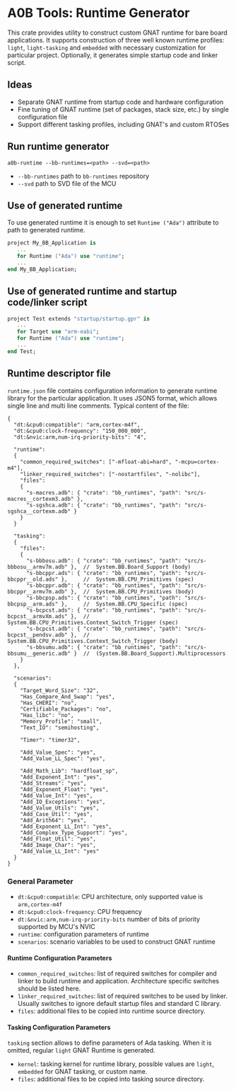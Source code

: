 # A0B Tools: Runtime Generator

This crate provides utility to construct custom GNAT runtime for bare board applications. 
It supports construction of three well known runtime profiles: `light`, `light-tasking` and `embedded` with necessary customization for particular project.
Optionally, it generates simple startup code and linker script.

## Ideas

* Separate GNAT runtime from startup code and hardware configuration
* Fine tuning of GNAT runtime (set of packages, stack size, etc.) by single configuration file
* Support different tasking profiles, including GNAT's and custom RTOSes

## Run runtime generator

`a0b-runtime --bb-runtimes=<path> --svd=<path>`

* `--bb-runtimes` path to `bb-runtimes` repository
* `--svd` path to SVD file of the MCU

## Use of generated runtime

To use generated runtime it is enough to set `Runtime ("Ada")` attribute to path to generated runtime.

```ada
project My_BB_Application is
   ...
   for Runtime ("Ada") use "runtime";
   ...
end My_BB_Application;
```

## Use of generated runtime and startup code/linker script

```ada
project Test extends "startup/startup.gpr" is
   ...
   for Target use "arm-eabi";
   for Runtime ("Ada") use "runtime";
   ...
end Test;

```

## Runtime descriptor file

`runtime.json` file contains configuration information to generate runtime library for the particular application.
It uses JSON5 format, which allows single line and multi line comments.
Typical content of the file:

```json5
{
  "dt:&cpu0:compatible": "arm,cortex-m4f",
  "dt:&cpu0:clock-frequency": "150_000_000",
  "dt:&nvic:arm,num-irq-priority-bits": "4",

  "runtime":
  {
    "common_required_switches": ["-mfloat-abi=hard", "-mcpu=cortex-m4"],
    "linker_required_switches": ["-nostartfiles", "-nolibc"],
    "files":
    {
      "s-macres.adb": { "crate": "bb_runtimes", "path": "src/s-macres__cortexm3.adb" },
      "s-sgshca.adb": { "crate": "bb_runtimes", "path": "src/s-sgshca__cortexm.adb" }
    }
  }

  "tasking":
  {
    "files":
    {
      "s-bbbosu.adb": { "crate": "bb_runtimes", "path": "src/s-bbbosu__armv7m.adb" },  //  System.BB.Board_Support (body)
      "s-bbcppr.ads": { "crate": "bb_runtimes", "path": "src/s-bbcppr__old.ads" },     //  System.BB.CPU_Primitives (spec)
      "s-bbcppr.adb": { "crate": "bb_runtimes", "path": "src/s-bbcppr__armv7m.adb" },  //  System.BB.CPU_Primitives (body)
      "s-bbcpsp.ads": { "crate": "bb_runtimes", "path": "src/s-bbcpsp__arm.ads" },     //  System.BB.CPU_Specific (spec)
      "s-bcpcst.ads": { "crate": "bb_runtimes", "path": "src/s-bcpcst__armvXm.ads" },  //  System.BB.CPU_Primitives.Context_Switch_Trigger (spec)
      "s-bcpcst.adb": { "crate": "bb_runtimes", "path": "src/s-bcpcst__pendsv.adb" },  //  System.BB.CPU_Primitives.Context_Switch_Trigger (body)
      "s-bbsumu.adb": { "crate": "bb_runtimes", "path": "src/s-bbsumu__generic.adb" }  //  (System.BB.Board_Support).Multiprocessors
    }
  },

  "scenarios":
  {
    "Target_Word_Size": "32",
    "Has_Compare_And_Swap": "yes",
    "Has_CHERI": "no",
    "Certifiable_Packages": "no",
    "Has_libc": "no",
    "Memory_Profile": "small",
    "Text_IO": "semihosting",

    "Timer": "timer32",

    "Add_Value_Spec": "yes",
    "Add_Value_LL_Spec": "yes",

    "Add_Math_Lib": "hardfloat_sp",
    "Add_Exponent_Int": "yes",
    "Add_Streams": "yes",
    "Add_Exponent_Float": "yes",
    "Add_Value_Int": "yes",
    "Add_IO_Exceptions": "yes",
    "Add_Value_Utils": "yes",
    "Add_Case_Util": "yes",
    "Add_Arith64": "yes",
    "Add_Exponent_LL_Int": "yes",
    "Add_Complex_Type_Support": "yes",
    "Add_Float_Util": "yes",
    "Add_Image_Char": "yes",
    "Add_Value_LL_Int": "yes"
  }
}
```

### General Parameter

* `dt:&cpu0:compatible`: CPU architecture, only supported value is `arm,cortex-m4f`
* `dt:&cpu0:clock-frequency`: CPU frequency
* `dt:&nvic:arm,num-irq-priority-bits` number of bits of priority supported by MCU's NVIC
* `runtime`: configuration parameters of runtime
* `scenarios`: scenario variables to be used to construct GNAT runtime

#### Runtime Configuration Parameters

* `common_required_switches`: list of required switches for compiler and linker to build runtime and application.
  Architecture specific switches should be listed here.
* `linker_required_switches`: list of required switches to be used by linker.
  Usually switches to ignore default startup files and standard C library.
* `files`: additional files to be copied into runtime source directory.

#### Tasking Configuration Parameters

`tasking` section allows to define parameters of Ada tasking.  When it is omitted, regular `light` GNAT Runtime is generated.

* `kernel`: tasking kernel for runtime library, possible values are `light`, `embedded` for GNAT tasking, or custom name.
* `files`: additional files to be copied into tasking source directory.
